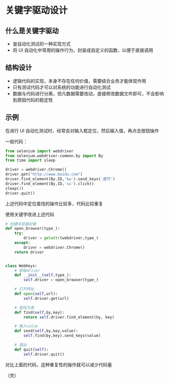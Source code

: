 # 关键字驱动设计

## 什么是关键字驱动

+ 是自动化测试的一种实现方式
+ 将 UI 自动化中常用的操作行为，封装成自定义的函数，以便于直接调用

## 结构设计

+ 逻辑代码的实现，本身不存在任何价值，需要结合业务才能体现作用
+ 只有测试代码才可以对系统的功能进行自动化测试
+ 数据与代码进行分离，但凡数据需要改动，直接修改数据文件即可，不会影响到原因代码的稳定性

## 示例

在进行 UI 自动化测试时，经常会对输入框定位，然后输入值，再点击按钮操作

一般代码：

```python
from selenium import webdriver
from selenium.webdriver.common.by import By
from time import sleep

driver = webdriver.Chrome()
driver.get("http://www.baidu.com")
driver.find_element(By.ID,'kw').send_keys('虚竹')
driver.find_element(By.ID,'su').click()
sleep(3)
driver.quit()
```
上述代码中定位查找的操作比较多，代码比较重复

使用关键字改进上述代码

```python
# 创建浏览器对象
def open_browser(type_):
    try:
        driver = getattr(webdriver,type_)
    except:
        driver = webdriver.Chrome()
    return driver


class WebKeys:
    # 获取driver
    def __init__(self,type_):
        self.driver = open_browser(type_)

    # 打开网址
    def open(self,url):
        self.driver.get(url)

    # 查找元素
    def find(self,by,key):
        return self.driver.find_element(by, key)

    # 输入value
    def send(self,by,key,value):
        self.find(by,key).send_keys(value)

    # 退出
    def quit(self):
        self.driver.quit()

```
对比上面的代码，这种重复性的操作就可以减少代码量

（完）


 
